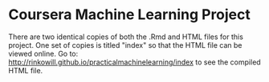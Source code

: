 # Coursera Machine Learning Project
There are two identical copies of both the .Rmd and HTML files for this project.
One set of copies is titled "index" so that the HTML file can be viewed online.
Go to: http://rinkowill.github.io/practicalmachinelearning/index to see the compiled HTML file.
